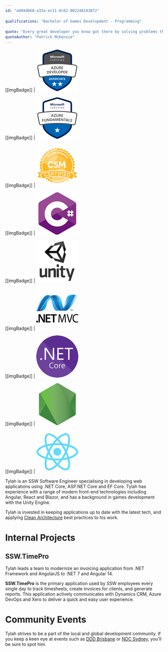 ```yaml
---
id: "a404db68-a33a-ec11-8c62-002248183872"

qualifications: "Bachelor of Games Development - Programming"

quote: "Every great developer you know got there by solving problems they were unqualified to solve until they actually did it."
quoteAuthor: "Patrick McKenzie"
---
```


[Editing profiles]: https://github.com/SSWConsulting/SSW.People.Profiles/wiki/5.-Editing-profiles

[[imgBadge]]
| ![Azure_Fundamentals_Badge](../badges/Certification-microsoft-azure-developer-associate.png)

[[imgBadge]]
| ![Azure_Fundamentals_Badge](../badges/Certification-microsoft-azure-fundamentals.png)

[[imgBadge]]
| ![CSM_Badge](../badges/Certification-scrumalliance-master.png)

[[imgBadge]]
| ![C Sharp image badge](../badges/Developer-c-sharp.png)

[[imgBadge]]
| ![Unity3D image badge](../badges/Developer-Unity3d.png)

[[imgBadge]]
| ![Dotnet MVC image badge](../badges/Developer-dotnet-mvc.png)

[[imgBadge]]
| ![Dotnet Core image badge](../badges/Developer-dotnet-core.png)

[[imgBadge]]
| ![Nodejs image badge](../badges/Developer-node-js.png)

[[imgBadge]]
| ![React image badge](../badges/Developer-react.png)

Tylah is an SSW Software Engineer specialising in developing web applications using .NET Core, ASP.NET Core and EF Core. Tylah has experience with a range of modern front-end technologies including Angular, React and Blazor, and has a background in games development with the Unity Engine.

Tylah is invested in keeping applications up to date with the latest tech, and applying [Clean Architecture](https://www.ssw.com.au/rules/rules-to-better-clean-architecture) best practices to his work. 

# Internal Projects

## SSW.TimePro
Tylah leads a team to modernize an invoicing application from .NET Framework and AngularJS to .NET 7 and Angular 14.

**SSW.TimePro** is the primary application used by SSW employees every single day to track timesheets, create invoices for clients, and generate reports. This application actively communicates with Dynamics CRM, Azure DevOps and Xero to deliver a quick and easy user experience.

# Community Events
Tylah strives to be a part of the local and global development community. If you keep a keen eye at events such as [DDD Brisbane](https://www.dddbrisbane.com/) or [NDC Sydney](https://ndcsydney.com/), you'll be sure to spot him.
